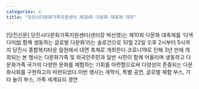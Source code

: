 ```yaml
---
categories: e
title: "당진시다문화가족지원센터 제10회 다문화 대축제 개최"
---
```

[당진신문] 당진시다문화가족지원센터(센터장 박선영)는 제10회 다문화 대축제를 ‘다색다미加 함께 생동하는 글로벌 다문화’라는 슬로건으로 10월 22일 오후 2시부터 5시까지 당진시 종합복지타운 일원에서 대면 축제로 개최한다.코로나19로 인해 3년 만에 개최되는 본 행사는 다문화가족 및 외국인주민과 일반 시민이 함께 어울리며 생동하고 다문화가족 국가의 다양한 문화를 체험하는 기회를 마련함으로써 다양성이 존중되는 다문화사회를 구현하고자 마련되었다.이번 행사는 개막식, 특별 공연, 글로벌 체험 부스, 기타 놀이 부스, 가족 세계요리 경연